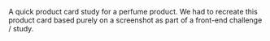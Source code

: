 A quick product card study for a perfume product. We had to recreate this product card based purely on a screenshot as part of a front-end challenge / study.
